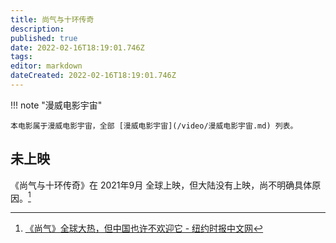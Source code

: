 ```yaml
---
title: 尚气与十环传奇
description:
published: true
date: 2022-02-16T18:19:01.746Z
tags:
editor: markdown
dateCreated: 2022-02-16T18:19:01.746Z
---
```


!!! note "漫威电影宇宙"

    本电影属于漫威电影宇宙，全部 [漫威电影宇宙](/video/漫威电影宇宙.md) 列表。

## 未上映

《尚气与十环传奇》在 2021年9月 全球上映，但大陆没有上映，尚不明确具体原因。[^4191]

[^4191]: [《尚气》全球大热，但中国也许不欢迎它 - 纽约时报中文网](https://web.archive.org/web/20211105141916/https://cn.nytimes.com/culture/20210923/shang-chi-china-marvel/)

<!--
+ [Simu Liu (刘思慕) on Twitter: "I think countries that try to censor and cover up dissenting ideas rather than face them and deal with them are out of touch with reality."](https://web.archive.org/web/20211008054233/https://twitter.com/SimuLiu/status/708399965463302145)
+ [美媒：这部美国电影若无法在中国上映，影响会很大！ - 环球时报](https://web.archive.org/web/20211006024240/https://mp.weixin.qq.com/s/8FPGvFX2nYZB6M9tVVu-4g)
-->
